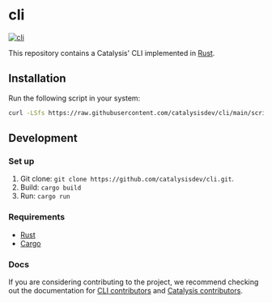 # cli

[![cli](https://github.com/catalysisdev/cli/actions/workflows/cli.yml/badge.svg)](https://github.com/catalysisdev/cli/actions/workflows/cli.yml)

This repository contains a Catalysis' CLI implemented in [Rust](https://www.rust-lang.org/).

## Installation

Run the following script in your system:

```bash
curl -LSfs https://raw.githubusercontent.com/catalysisdev/cli/main/scripts/install.sh | sh -s
```

## Development
### Set up

1. Git clone: `git clone https://github.com/catalysisdev/cli.git`.
2. Build: `cargo build`
3. Run: `cargo run`

### Requirements
- [Rust](https://www.rust-lang.org/)
- [Cargo](https://doc.rust-lang.org/cargo/)

### Docs
If you are considering contributing to the project, we recommend checking out the documentation for [CLI contributors](/docs) and [Catalysis contributors](https://catalysis.dev/).
